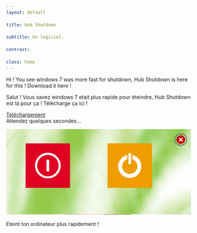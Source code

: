 ```yaml
---
layout: default

title: Hub Shutdown

subtitle: Un logiciel.

contrast:

class: home
---
```


Hi ! You see windows 7 was more fast for shutdown, Hub Shutdown is here for this !
Download it here !

Salut ! Vous savez windows 7 etait plus rapide pour éteindre, Hub Shutdown est là pour ça !
Télécharge ça ici !


[Téléchargement](https://raw.githubusercontent.com/cedced19/Hub-Shutdown/master/setup/Hub%20Shutdown.exe)  
Attendez quelques secondes...


![](demo.png)

Eteint ton ordinateur plus rapidement !

